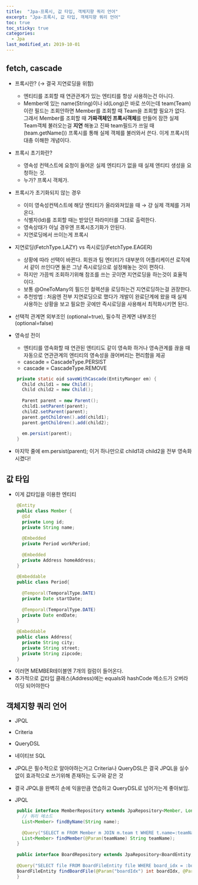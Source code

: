 ```yaml
---
title:  "Jpa-프록시, 값 타입, 객체지향 쿼리 언어"
excerpt: "Jpa-프록시, 값 타입, 객체지향 쿼리 언어"
toc: true
toc_sticky: true  
categories:
  - Jpa
last_modified_at: 2019-10-01
---
```


## fetch, cascade
- 프록시란? (→ 결국 지연로딩을 위함)
    - 엔티티를 조회할 때 연관관계가 있는 엔티티를 항상 사용하는건 아니다.
    - Member에 있는 name(String)이나 id(Long)은 바로 쓰이는데 team(Team)이란 필드는 조회안하면 Member를 조회할 때 Team을 조회할 필요가 없다. 그래서 Member를 조회할 때 **가짜객체인 프록시객체**를 만들어 잠깐 실제 Team객체 불러오는걸 **지연** 해놓고 진짜 team필드가 쓰일 때(team.getName()) 프록시를 통해 실제 객체를 불러와서 쓴다. 이게 프록시의 대충 이해한 개념이다.


- 프록시 초기화란?
    - 영속성 컨텍스트에 요청이 들어온 실제 엔티티가 없을 때 실제 엔티티 생성을 요청하는 것.
    - 누가? 프록시 객체가.


- 프록시가 초기화되지 않는 경우
    - 이미 영속성컨텍스트에 해당 엔티티가 올라와져있을 때 → 걍 실제 객체를 가져온다.
    - 식별자(Id)를 조회할 때는 받았던 파라미터를 그대로 출력한다.
    - 영속상태가 아닐 경우엔 프록시초기화가 안된다.
    - 지연로딩에서 쓰이는게 프록시


- 지연로딩(FetchType.LAZY) vs 즉시로딩(FetchType.EAGER)
    - 상황에 따라 선택이 바뀐다. 회원과 팀 엔티티가 대부분의 어플리케이션 로직에서 같이 쓰인다면 둘은 그냥 즉시로딩으로 설정해놓는 것이 편하다.
    - 하지만 가끔씩 조회하기위해 참조를 쓰는 곳이면 지연로딩을 하는것이 효율적이다.
    - 보통 @OneToMany의 필드인 컬렉션을 로딩하는건 지연로딩하는걸 권장한다.
    - 추천방법 : 처음엔 전부 지연로딩으로 했다가 개발이 완료단계에 왔을 때 실제 사용하는 상황을 보고 필요한 곳에만 즉시로딩을 사용해서 최적화시키면 된다.


- 선택적 관계면 외부조인 (optional=true), 필수적 관계면 내부조인 (optional=false)


- 영속성 전이
    - 엔티티를 영속화할 때 연관된 엔티티도 같이 영속화 하거나 영속관계를 끊을 때 자동으로 연관관계의 엔티티의 영속성을 끊어버리는 편리함을 제공
    - cascade = CascadeType.PERSIST
    - cascade = CascadeType.REMOVE  
    
```java    
    private static oid saveWithCascade(EntityManger em) {
      Child child1 = new Child();
      Child child2 = new Child();
    
      Parent parent = new Parent();
      child1.setParent(parent);
      child2.setParent(parent);
      parent.getChildren().add(child1);
      parent.getChildren().add(child2);
    
      em.persist(parent); 
    }
```    
   - 마지막 줄에 em.persist(parent); 이거 하나만으로 child1과 child2을 전부 영속화시켰다!


## 값 타입

- 이게 값타입을 이용한 엔티티
```java
    @Entity
    public class Member {
      @Id
      private Long id;
      private String name;
    
      @Embedded
      private Period workPeriod;
    
      @Embedded
      private Address homeAddress;
    }
    
    @Embeddable
    public class Period{
    
      @Temporal(TemporalType.DATE)
      private Date startDate;
      
      @Temporal(TemporalType.DATE)
      private Date endDate;
    }
    
    @Embeddable
    public class Address{
      private String city;
      private String street;
      private String zipcode;
    }
```  
    
- 이러면 MEMBER테이블엔 7개의 컬럼이 들어온다.
- 추가적으로 값타입 클래스(Address)에는 equals와 hashCode 메소드가 오버라이딩 되어야한다



## 객체지향 쿼리 언어
- JPQL
- Criteria
- QueryDSL
- 네이티브 SQL


- JPQL은 필수적으로 알아야하는거고 Criteria나 QueryDSL은 결국 JPQL을 실수없이 효과적으로 쓰기위해 존재하는 도구와 같은 것
- 결국 JPQL을 완벽히 손에 익을만큼 연습하고 QueryDSL로 넘어가는게 좋아보임.


- JPQL  

```java
    public interface MemberRepository extends JpaRepository<Member, Long> {
      // 쿼리 메소드
      List<Member> findByName(String name);
    
      @Query("SELECT m FROM Member m JOIN m.team t WHERE t.name=:teamName")
      List<Member> findMember(@Param(teamName) String teamName);
    }
    
    public interface BoardRepository extends JpaRepository<BoardEntity, Integer>{
    
    @Query("SELECT file FROM BoardFileEntity file WHERE board_idx = :boardIdx AND idx = :idx")
    BoardFileEntity findBoardFile(@Param("boardIdx") int boardIdx, @Param("idx") int idx);
    }
    
```    